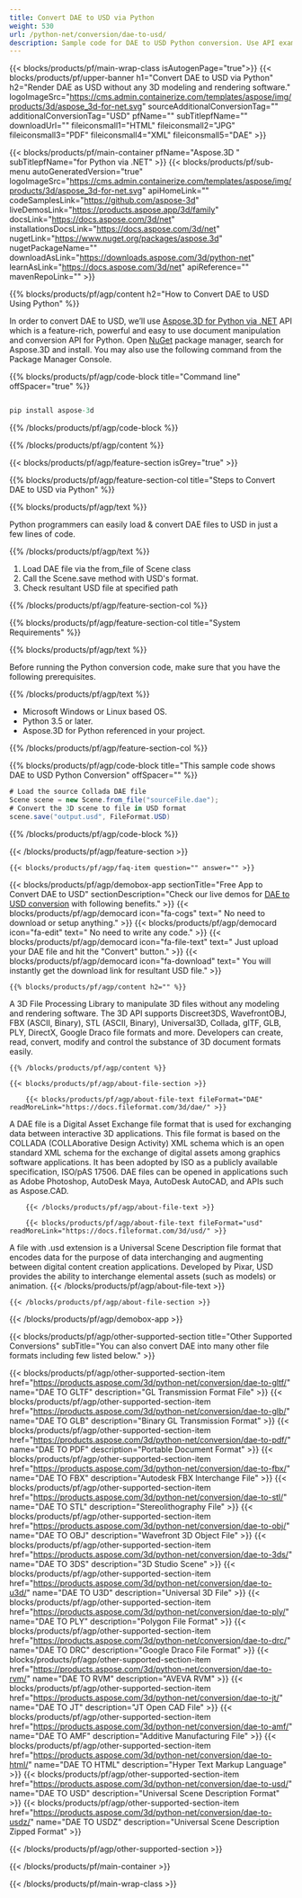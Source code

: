 ```yaml
---
title: Convert DAE to USD via Python 
weight: 530
url: /python-net/conversion/dae-to-usd/ 
description: Sample code for DAE to USD Python conversion. Use API example code for batch DAE files to USD conversion within VB.NET, Asp.NET or any .NET based application.
---
```


{{< blocks/products/pf/main-wrap-class isAutogenPage="true">}}
{{< blocks/products/pf/upper-banner h1="Convert DAE to USD via Python" h2="Render DAE as USD without any 3D modeling and rendering software." logoImageSrc="https://cms.admin.containerize.com/templates/aspose/img/products/3d/aspose_3d-for-net.svg" sourceAdditionalConversionTag="" additionalConversionTag="USD" pfName="" subTitlepfName="" downloadUrl="" fileiconsmall1="HTML" fileiconsmall2="JPG" fileiconsmall3="PDF" fileiconsmall4="XML" fileiconsmall5="DAE" >}}

{{< blocks/products/pf/main-container pfName="Aspose.3D " subTitlepfName="for Python via .NET" >}}
{{< blocks/products/pf/sub-menu autoGeneratedVersion="true" logoImageSrc="https://cms.admin.containerize.com/templates/aspose/img/products/3d/aspose_3d-for-net.svg" apiHomeLink="" codeSamplesLink="https://github.com/aspose-3d" liveDemosLink="https://products.aspose.app/3d/family" docsLink="https://docs.aspose.com/3d/net" installationsDocsLink="https://docs.aspose.com/3d/net" nugetLink="https://www.nuget.org/packages/aspose.3d" nugetPackageName="" downloadAsLink="https://downloads.aspose.com/3d/python-net" learnAsLink="https://docs.aspose.com/3d/net" apiReference="" mavenRepoLink="" >}}

{{% blocks/products/pf/agp/content h2="How to Convert DAE to USD Using Python" %}}

 In order to convert DAE to USD, we’ll use
 [Aspose.3D for Python via .NET](https://products.aspose.com/3d/net) 
 API which is a feature-rich, powerful and easy to use document manipulation and conversion API for Python. Open
 [NuGet](https://www.nuget.org/packages/aspose.3d) 
 package manager, search for
 Aspose.3D 
 and install. You may also use the following command from the Package Manager Console.

{{% blocks/products/pf/agp/code-block title="Command line" offSpacer="true" %}}

```cs

pip install aspose-3d

```

{{% /blocks/products/pf/agp/code-block %}}

{{% /blocks/products/pf/agp/content %}}

{{< blocks/products/pf/agp/feature-section isGrey="true" >}}

{{% blocks/products/pf/agp/feature-section-col title="Steps to Convert DAE to USD via Python" %}}

{{% blocks/products/pf/agp/text %}}

 Python programmers can easily load & convert DAE files to USD in just a few lines of code.

{{% /blocks/products/pf/agp/text %}}

1.  Load DAE file via the from_file of Scene class
1.  Call the Scene.save method with USD's format.
1.  Check resultant USD file at specified path

{{% /blocks/products/pf/agp/feature-section-col %}}

{{% blocks/products/pf/agp/feature-section-col title="System Requirements" %}}

{{% blocks/products/pf/agp/text %}}

 Before running the Python conversion code, make sure that you have the following prerequisites.

{{% /blocks/products/pf/agp/text %}}

-  Microsoft Windows or Linux based OS.
-  Python 3.5 or later.
-  Aspose.3D for Python referenced in your project.

{{% /blocks/products/pf/agp/feature-section-col %}}

{{% blocks/products/pf/agp/code-block title="This sample code shows DAE to USD Python Conversion" offSpacer="" %}}

```cs
# Load the source Collada DAE file
Scene scene = new Scene.from_file("sourceFile.dae");
# Convert the 3D scene to file in USD format
scene.save("output.usd", FileFormat.USD)
```

{{% /blocks/products/pf/agp/code-block %}}

{{< /blocks/products/pf/agp/feature-section >}}

    {{< blocks/products/pf/agp/faq-item question="" answer="" >}}
 

<!-- aboutfile Starts -->

{{< blocks/products/pf/agp/demobox-app sectionTitle="Free App to Convert DAE to USD" sectionDescription="Check our live demos for [DAE to USD conversion](https://products.aspose.app/3d/conversion/dae-to-usd) with following benefits." >}}
        {{< blocks/products/pf/agp/democard icon="fa-cogs" text=" No need to download or setup anything." >}}
        {{< blocks/products/pf/agp/democard icon="fa-edit" text=" No need to write any code." >}}
        {{< blocks/products/pf/agp/democard icon="fa-file-text" text=" Just upload your DAE file and hit the \"Convert\" button." >}}
        {{< blocks/products/pf/agp/democard icon="fa-download" text=" You will instantly get the download link for resultant USD file." >}}

    {{% blocks/products/pf/agp/content h2="" %}}

 A 3D File Processing Library to manipulate 3D files without any modeling and rendering software. The 3D API supports Discreet3DS, WavefrontOBJ, FBX (ASCII, Binary), STL (ASCII, Binary), Universal3D, Collada, glTF, GLB, PLY, DirectX, Google Draco file formats and more. Developers can create, read, convert, modify and control the substance of 3D document formats easily.



    {{% /blocks/products/pf/agp/content %}}

    {{< blocks/products/pf/agp/about-file-section >}}

        {{< blocks/products/pf/agp/about-file-text fileFormat="DAE" readMoreLink="https://docs.fileformat.com/3d/dae/" >}}
A DAE file is a Digital Asset Exchange file format that is used for exchanging data between interactive 3D applications. This file format is based on the COLLADA (COLLAborative Design Activity) XML schema which is an open standard XML schema for the exchange of digital assets among graphics software applications. It has been adopted by ISO as a publicly available specification, ISO/pAS 17506. DAE files can be opened in applications such as Adobe Photoshop, AutoDesk Maya, AutoDesk AutoCAD, and APIs such as Aspose.CAD.

        {{< /blocks/products/pf/agp/about-file-text >}}

        {{< blocks/products/pf/agp/about-file-text fileFormat="usd" readMoreLink="https://docs.fileformat.com/3d/usd/" >}}
A file with .usd extension is a Universal Scene Description file format that encodes data for the purpose of data interchanging and augmenting between digital content creation applications. Developed by Pixar, USD provides the ability to interchange elemental assets (such as models) or animation.
        {{< /blocks/products/pf/agp/about-file-text >}}

    {{< /blocks/products/pf/agp/about-file-section >}}

{{< /blocks/products/pf/agp/demobox-app >}}

<!-- aboutfile Ends -->

{{< blocks/products/pf/agp/other-supported-section title="Other Supported Conversions" subTitle="You can also convert DAE into many other file formats including few listed below." >}}

{{< blocks/products/pf/agp/other-supported-section-item href="https://products.aspose.com/3d/python-net/conversion/dae-to-gltf/" name="DAE TO GLTF" description="GL Transmission Format File" >}}
{{< blocks/products/pf/agp/other-supported-section-item href="https://products.aspose.com/3d/python-net/conversion/dae-to-glb/" name="DAE TO GLB" description="Binary GL Transmission Format" >}}
{{< blocks/products/pf/agp/other-supported-section-item href="https://products.aspose.com/3d/python-net/conversion/dae-to-pdf/" name="DAE TO PDF" description="Portable Document Format" >}}
{{< blocks/products/pf/agp/other-supported-section-item href="https://products.aspose.com/3d/python-net/conversion/dae-to-fbx/" name="DAE TO FBX" description="Autodesk FBX Interchange File" >}}
{{< blocks/products/pf/agp/other-supported-section-item href="https://products.aspose.com/3d/python-net/conversion/dae-to-stl/" name="DAE TO STL" description="Stereolithography File" >}}
{{< blocks/products/pf/agp/other-supported-section-item href="https://products.aspose.com/3d/python-net/conversion/dae-to-obj/" name="DAE TO OBJ" description="Wavefront 3D Object File" >}}
{{< blocks/products/pf/agp/other-supported-section-item href="https://products.aspose.com/3d/python-net/conversion/dae-to-3ds/" name="DAE TO 3DS" description="3D Studio Scene" >}}
{{< blocks/products/pf/agp/other-supported-section-item href="https://products.aspose.com/3d/python-net/conversion/dae-to-u3d/" name="DAE TO U3D" description="Universal 3D File" >}}
{{< blocks/products/pf/agp/other-supported-section-item href="https://products.aspose.com/3d/python-net/conversion/dae-to-ply/" name="DAE TO PLY" description="Polygon File Format" >}}
{{< blocks/products/pf/agp/other-supported-section-item href="https://products.aspose.com/3d/python-net/conversion/dae-to-drc/" name="DAE TO DRC" description="Google Draco File Format" >}}
{{< blocks/products/pf/agp/other-supported-section-item href="https://products.aspose.com/3d/python-net/conversion/dae-to-rvm/" name="DAE TO RVM" description="AVEVA RVM" >}}
{{< blocks/products/pf/agp/other-supported-section-item href="https://products.aspose.com/3d/python-net/conversion/dae-to-jt/" name="DAE TO JT" description="JT Open CAD File" >}}
{{< blocks/products/pf/agp/other-supported-section-item href="https://products.aspose.com/3d/python-net/conversion/dae-to-amf/" name="DAE TO AMF" description="Additive Manufacturing File" >}}
{{< blocks/products/pf/agp/other-supported-section-item href="https://products.aspose.com/3d/python-net/conversion/dae-to-html/" name="DAE TO HTML" description="Hyper Text Markup Language" >}}
{{< blocks/products/pf/agp/other-supported-section-item href="https://products.aspose.com/3d/python-net/conversion/dae-to-usd/" name="DAE TO USD" description="Universal Scene Description Format" >}}
{{< blocks/products/pf/agp/other-supported-section-item href="https://products.aspose.com/3d/python-net/conversion/dae-to-usdz/" name="DAE TO USDZ" description="Universal Scene Description Zipped Format" >}}

{{< /blocks/products/pf/agp/other-supported-section >}}

{{< /blocks/products/pf/main-container >}}
    
{{< /blocks/products/pf/main-wrap-class >}}
